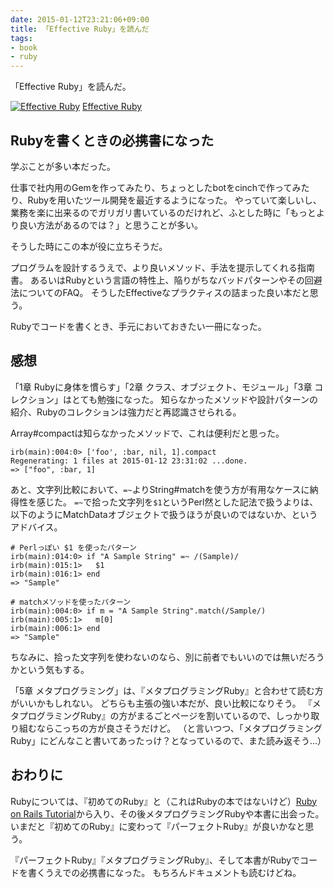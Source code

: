 ```yaml
---
date: 2015-01-12T23:21:06+09:00
title: 「Effective Ruby」を読んだ
tags:
- book
- ruby
---
```

「Effective Ruby」を読んだ。

[![Effective Ruby](http://ecx.images-amazon.com/images/I/51zHkUmvyaL.jpg)](http://www.amazon.co.jp/exec/obidos/ASIN/4798139823/hifumiass-22/ref=nosim/)
[Effective Ruby](http://www.amazon.co.jp/exec/obidos/ASIN/4798139823/hifumiass-22/ref=nosim/)

## Rubyを書くときの必携書になった

学ぶことが多い本だった。

仕事で社内用のGemを作ってみたり、ちょっとしたbotをcinchで作ってみたり、Rubyを用いたツール開発を最近するようになった。
やっていて楽しいし、業務を楽に出来るのでガリガリ書いているのだけれど、ふとした時に「もっとより良い方法があるのでは？」と思うことが多い。

そうした時にこの本が役に立ちそうだ。

プログラムを設計するうえで、より良いメソッド、手法を提示してくれる指南書。
あるいはRubyという言語の特性上、陥りがちなバッドパターンやその回避法についてのFAQ。
そうしたEffectiveなプラクティスの詰まった良い本だと思う。

Rubyでコードを書くとき、手元においておきたい一冊になった。

## 感想

「1章 Rubyに身体を慣らす」「2章 クラス、オブジェクト、モジュール」「3章 コレクション」はとても勉強になった。
知らなかったメソッドや設計パターンの紹介、Rubyのコレクションは強力だと再認識させられる。

Array#compactは知らなかったメソッドで、これは便利だと思った。

```irb
irb(main):004:0> ['foo', :bar, nil, 1].compact                                                                                                                                                                                        Regenerating: 1 files at 2015-01-12 23:31:02 ...done.
=> ["foo", :bar, 1]
```

あと、文字列比較において、`=~`よりString#matchを使う方が有用なケースに納得性を感じた。
`=~`で拾った文字列を`$1`というPerl然とした記法で扱うよりは、以下のようにMatchDataオブジェクトで扱うほうが良いのではないか、というアドバイス。

```irb
# Perlっぽい $1 を使ったパターン
irb(main):014:0> if "A Sample String" =~ /(Sample)/
irb(main):015:1>   $1
irb(main):016:1> end
=> "Sample"

# matchメソッドを使ったパターン
irb(main):004:0> if m = "A Sample String".match(/Sample/)
irb(main):005:1>   m[0]
irb(main):006:1> end
=> "Sample"
```

ちなみに、拾った文字列を使わないのなら、別に前者でもいいのでは無いだろうかという気もする。

「5章 メタプログラミング」は、『メタプログラミングRuby』と合わせて読む方がいいかもしれない。
どちらも主張の強い本だが、良い比較になりそう。
『メタプログラミングRuby』の方がまるごとページを割いているので、しっかり取り組むならこっちの方が良さそうだけど。
（と言いつつ、「メタプログラミングRuby」にどんなこと書いてあったっけ？となっているので、また読み返そう...）

## おわりに

Rubyについては、『初めてのRuby』と（これはRubyの本ではないけど）[Ruby on Rails Tutorial](https://www.railstutorial.org/)から入り、その後メタプログラミングRubyや本書に出会った。
いまだと『初めてのRuby』に変わって『パーフェクトRuby』が良いかなと思う。

『パーフェクトRuby』『メタプログラミングRuby』、そして本書がRubyでコードを書くうえでの必携書になった。
もちろんドキュメントも読むけどね。

